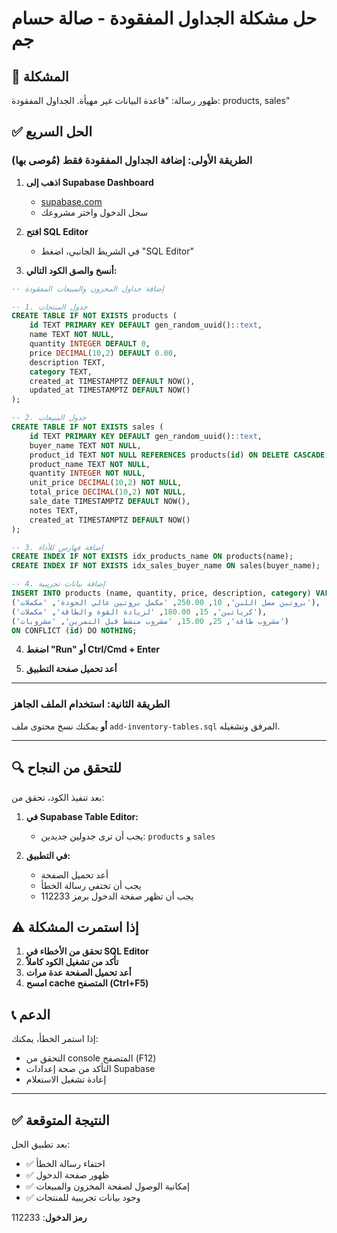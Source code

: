 # حل مشكلة الجداول المفقودة - صالة حسام جم

## 🚨 المشكلة

ظهور رسالة: "قاعدة البيانات غير مهيأة. الجداول المفقودة: products, sales"

## ✅ الحل السريع

### الطريقة الأولى: إضافة الجداول المفقودة فقط (مُوصى بها)

1. **اذهب إلى Supabase Dashboard**

   - [supabase.com](https://supabase.com)
   - سجل الدخول واختر مشروعك

2. **افتح SQL Editor**

   - في الشريط الجانبي، اضغط "SQL Editor"

3. **أنسخ والصق الكود التالي:**

```sql
-- إضافة جداول المخزون والمبيعات المفقودة

-- 1. جدول المنتجات
CREATE TABLE IF NOT EXISTS products (
    id TEXT PRIMARY KEY DEFAULT gen_random_uuid()::text,
    name TEXT NOT NULL,
    quantity INTEGER DEFAULT 0,
    price DECIMAL(10,2) DEFAULT 0.00,
    description TEXT,
    category TEXT,
    created_at TIMESTAMPTZ DEFAULT NOW(),
    updated_at TIMESTAMPTZ DEFAULT NOW()
);

-- 2. جدول المبيعات
CREATE TABLE IF NOT EXISTS sales (
    id TEXT PRIMARY KEY DEFAULT gen_random_uuid()::text,
    buyer_name TEXT NOT NULL,
    product_id TEXT NOT NULL REFERENCES products(id) ON DELETE CASCADE,
    product_name TEXT NOT NULL,
    quantity INTEGER NOT NULL,
    unit_price DECIMAL(10,2) NOT NULL,
    total_price DECIMAL(10,2) NOT NULL,
    sale_date TIMESTAMPTZ DEFAULT NOW(),
    notes TEXT,
    created_at TIMESTAMPTZ DEFAULT NOW()
);

-- 3. إضافة فهارس للأداء
CREATE INDEX IF NOT EXISTS idx_products_name ON products(name);
CREATE INDEX IF NOT EXISTS idx_sales_buyer_name ON sales(buyer_name);

-- 4. إضافة بيانات تجريبية
INSERT INTO products (name, quantity, price, description, category) VALUES
('بروتين مصل اللبن', 10, 250.00, 'مكمل بروتين عالي الجودة', 'مكملات'),
('كرياتين', 15, 180.00, 'لزيادة القوة والطاقة', 'مكملات'),
('مشروب طاقة', 25, 15.00, 'مشروب منشط قبل التمرين', 'مشروبات')
ON CONFLICT (id) DO NOTHING;
```

4. **اضغط "Run" أو Ctrl/Cmd + Enter**

5. **أعد تحميل صفحة التطبيق**

---

### الطريقة الثانية: استخدام الملف الجاهز

**أو** يمكنك نسخ محتوى ملف `add-inventory-tables.sql` المرفق وتشغيله.

---

## 🔍 للتحقق من النجاح

بعد تنفيذ الكود، تحقق من:

1. **في Supabase Table Editor:**

   - يجب أن ترى جدولين جديدين: `products` و `sales`

2. **في التطبيق:**
   - أعد تحميل الصفحة
   - يجب أن تختفي رسالة الخطأ
   - يجب أن تظهر صفحة الدخول برمز 112233

## ⚠️ إذا استمرت المشكلة

1. **تحقق من الأخطاء في SQL Editor**
2. **تأكد من تشغيل الكود كاملاً**
3. **أعد تحميل الصفحة عدة مرات**
4. **امسح cache المتصفح (Ctrl+F5)**

## 📞 الدعم

إذا استمر الخطأ، يمكنك:

- التحقق من console المتصفح (F12)
- التأكد من صحة إعدادات Supabase
- إعادة تشغيل الاستعلام

---

## ✅ النتيجة المتوقعة

بعد تطبيق الحل:

- ✅ اختفاء رسالة الخطأ
- ✅ ظهور صفحة الدخول
- ✅ إمكانية الوصول لصفحة المخزون والمبيعات
- ✅ وجود بيانات تجريبية للمنتجات

**رمز الدخول**: 112233
